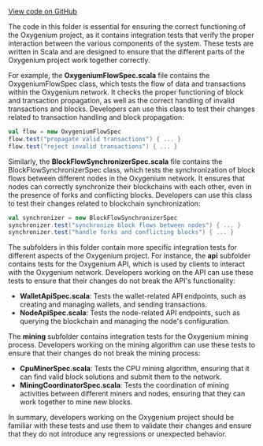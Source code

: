 [View code on GitHub](https://github.com/oxygenium/oxygenium/.autodoc/docs/json/app/src/it/scala/org)

The code in this folder is essential for ensuring the correct functioning of the Oxygenium project, as it contains integration tests that verify the proper interaction between the various components of the system. These tests are written in Scala and are designed to ensure that the different parts of the Oxygenium project work together correctly.

For example, the **OxygeniumFlowSpec.scala** file contains the OxygeniumFlowSpec class, which tests the flow of data and transactions within the Oxygenium network. It checks the proper functioning of block and transaction propagation, as well as the correct handling of invalid transactions and blocks. Developers can use this class to test their changes related to transaction handling and block propagation:

```scala
val flow = new OxygeniumFlowSpec
flow.test("propagate valid transactions") { ... }
flow.test("reject invalid transactions") { ... }
```

Similarly, the **BlockFlowSynchronizerSpec.scala** file contains the BlockFlowSynchronizerSpec class, which tests the synchronization of block flows between different nodes in the Oxygenium network. It ensures that nodes can correctly synchronize their blockchains with each other, even in the presence of forks and conflicting blocks. Developers can use this class to test their changes related to blockchain synchronization:

```scala
val synchronizer = new BlockFlowSynchronizerSpec
synchronizer.test("synchronize block flows between nodes") { ... }
synchronizer.test("handle forks and conflicting blocks") { ... }
```

The subfolders in this folder contain more specific integration tests for different aspects of the Oxygenium project. For instance, the **api** subfolder contains tests for the Oxygenium API, which is used by clients to interact with the Oxygenium network. Developers working on the API can use these tests to ensure that their changes do not break the API's functionality:

- **WalletApiSpec.scala**: Tests the wallet-related API endpoints, such as creating and managing wallets, and sending transactions.
- **NodeApiSpec.scala**: Tests the node-related API endpoints, such as querying the blockchain and managing the node's configuration.

The **mining** subfolder contains integration tests for the Oxygenium mining process. Developers working on the mining algorithm can use these tests to ensure that their changes do not break the mining process:

- **CpuMinerSpec.scala**: Tests the CPU mining algorithm, ensuring that it can find valid block solutions and submit them to the network.
- **MiningCoordinatorSpec.scala**: Tests the coordination of mining activities between different miners and nodes, ensuring that they can work together to mine new blocks.

In summary, developers working on the Oxygenium project should be familiar with these tests and use them to validate their changes and ensure that they do not introduce any regressions or unexpected behavior.
